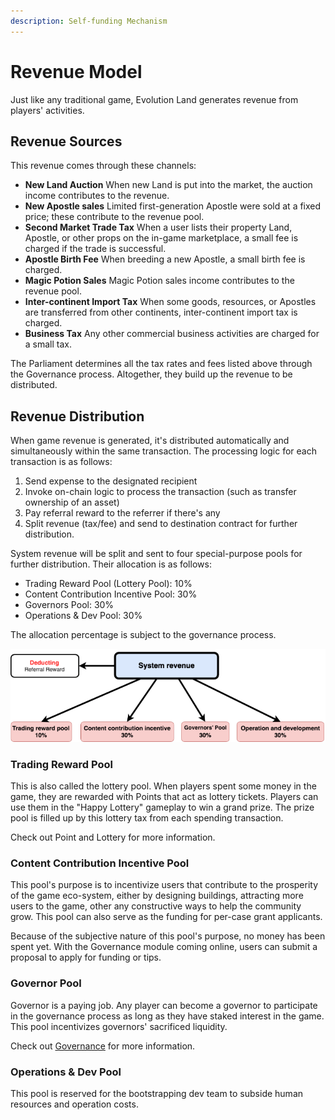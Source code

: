 ```yaml
---
description: Self-funding Mechanism
---
```


# Revenue Model

Just like any traditional game, Evolution Land generates revenue from players' activities.

## Revenue Sources

This revenue comes through these channels:

* **New Land Auction** When new Land is put into the market, the auction income contributes to the revenue.
* **New Apostle sales** Limited first-generation Apostle were sold at a fixed price; these contribute to the revenue pool.
* **Second Market Trade Tax** When a user lists their property Land, Apostle, or other props on the in-game marketplace, a small fee is charged if the trade is successful.
* **Apostle Birth Fee** When breeding a new Apostle, a small birth fee is charged.
* **Magic Potion Sales** Magic Potion sales income contributes to the revenue pool.
* **Inter-continent Import Tax** When some goods, resources, or Apostles are transferred from other continents, inter-continent import tax is charged.
* **Business Tax** Any other commercial business activities are charged for a small tax.

The Parliament determines all the tax rates and fees listed above through the Governance process. Altogether, they build up the revenue to be distributed.

## Revenue Distribution

When game revenue is generated, it's distributed automatically and simultaneously within the same transaction. The processing logic for each transaction is as follows:

1. Send expense to the designated recipient
2. Invoke on-chain logic to process the transaction \(such as transfer ownership of an asset\)
3. Pay referral reward to the referrer if there's any
4. Split revenue \(tax/fee\) and send to destination contract for further distribution.

System revenue will be split and sent to four special-purpose pools for further distribution. Their allocation is as follows:

* Trading Reward Pool \(Lottery Pool\): 10%
* Content Contribution Incentive Pool: 30%
* Governors Pool: 30%
* Operations & Dev Pool: 30%

The allocation percentage is subject to the governance process.

![Revenue Distribution](../../.gitbook/assets/system-revenue.png)

### Trading Reward Pool

This is also called the lottery pool. When players spent some money in the game, they are rewarded with Points that act as lottery tickets. Players can use them in the "Happy Lottery" gameplay to win a grand prize. The prize pool is filled up by this lottery tax from each spending transaction.

Check out Point and Lottery for more information.

### Content Contribution Incentive Pool

This pool's purpose is to incentivize users that contribute to the prosperity of the game eco-system, either by designing buildings, attracting more users to the game, other any constructive ways to help the community grow. This pool can also serve as the funding for per-case grant applicants.

Because of the subjective nature of this pool's purpose, no money has been spent yet. With the Governance module coming online, users can submit a proposal to apply for funding or tips.

### Governor Pool

Governor is a paying job. Any player can become a governor to participate in the governance process as long as they have staked interest in the game. This pool incentivizes governors' sacrificed liquidity.

Check out [Governance](governance.md) for more information.

### Operations & Dev Pool

This pool is reserved for the bootstrapping dev team to subside human resources and operation costs.

